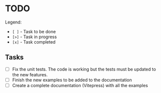 # TODO

Legend:

- `[ ]` - Task to be done
- `[>]` - Task in progress
- `[x]` - Task completed

## Tasks
- [ ] Fix the unit tests. The code is working but the tests must be updated to the new features.
- [ ] Finish the new examples to be added to the documentation
- [ ] Create a complete documentation (Vitepress) with all the examples
